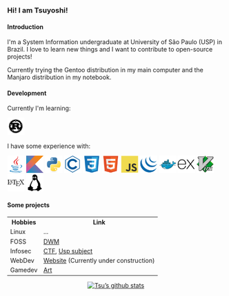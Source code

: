### Hi! I am Tsuyoshi! 

#### Introduction

I'm a System Information undergraduate at University of São Paulo (USP) in Brazil. I love to learn new things and I want to contribute to open-source projects!

Currently trying the Gentoo distribution in my main computer and the Manjaro distribution in my notebook.

#### Development

Currently I'm learning:

<img src="https://github.com/devicons/devicon/blob/master/icons/rust/rust-plain.svg" title="Rust" alt="Rust" width="40" height="40"/>

I have some experience with:

<div>
	<img src="https://github.com/devicons/devicon/blob/master/icons/java/java-original.svg" title="Java" alt="Java" width="40" height="40"/>
	<img src="https://github.com/devicons/devicon/blob/master/icons/kotlin/kotlin-original.svg" title="Kotlin" alt="Kotlin" width="40" height="40"/>
	<img src="https://github.com/devicons/devicon/blob/master/icons/python/python-original.svg" title="Python" alt="Python" width="40" height="40"/>
	<img src="https://github.com/devicons/devicon/blob/master/icons/c/c-line.svg" title="C" alt="C" width="40" height="40"/>
	<img src="https://github.com/devicons/devicon/blob/master/icons/css3/css3-original.svg" title="CSS" alt="CSS" width="40" height="40"/>
	<img src="https://github.com/devicons/devicon/blob/master/icons/html5/html5-original.svg" title="HTML" alt="HTML" width="40" height="40"/>
	<img src="https://github.com/devicons/devicon/blob/master/icons/javascript/javascript-original.svg" title="JS" alt="JS" width="40" height="40"/>
	<img src="https://github.com/devicons/devicon/blob/master/icons/jquery/jquery-original.svg" title="Linux" alt="Linux" width="40" height="40"/>
	<img src="https://github.com/devicons/devicon/blob/master/icons/docker/docker-original.svg" title="Docker" alt="Docker" width="40" height="40"/>
	<img src="https://github.com/devicons/devicon/blob/master/icons/express/express-original.svg" title="Docker" alt="Docker" width="40" height="40"/>
	<img src="https://github.com/devicons/devicon/blob/master/icons/vim/vim-original.svg" title="Vim" alt="Vim" width="40" height="40"/>
	<img src="https://github.com/devicons/devicon/blob/master/icons/latex/latex-original.svg" title="Latex" alt="Latex" width="40" height="40"/>
	<img src="https://github.com/devicons/devicon/blob/master/icons/linux/linux-plain.svg" title="Linux" alt="Linux" width="40" height="40"/>
</div>

#### Some projects

<div align="center">
<table>
<tr>
	<th> Hobbies </th>
	<th> Link </th>
</tr>
	
<tr>
	<td>Linux</td>
	<td>...</td>
</tr>
	
<tr>
	<td>FOSS</td>
	<td><a href="https://github.com/HTsuyoshi/my-dwm">DWM</a></td>
</tr>

<tr>
	<td>Infosec</td>
	<td><a href="https://github.com/HTsuyoshi/write-ups">CTF</a>, <a href="https://github.com/HTsuyoshi/usp/tree/master/MAC0336/">Usp subject</a></td>
</tr>
	
<tr>
	<td>WebDev</td>
	<td><a href="https://Htsuyoshi.github.io">Website</a> (Currently under construction)</td>
</tr>

<tr>
	<td>Gamedev</td>
	<td><a href="https://github.com/HTsuyoshi/art">Art</a></td>
</tr>

</table>

[![Tsu’s github stats](https://github-readme-stats.vercel.app/api?username=HTsuyoshi&theme=radical&layout=compact&hide_title=true&hide_border=true&show_icons=true)](https://github.com/HTsuyoshi)

</div>
